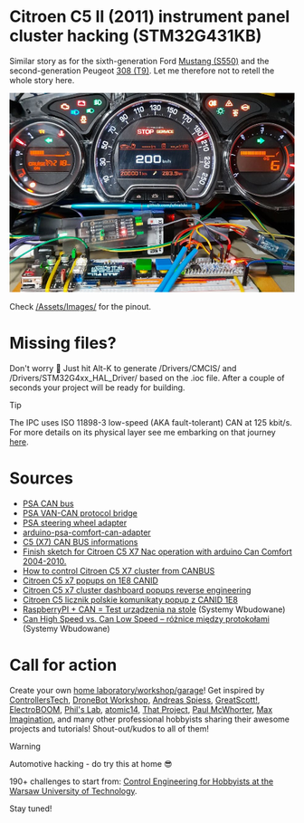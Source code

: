 # Citroen C5 II (2011) instrument panel cluster hacking (STM32G431KB)
Similar story as for the sixth-generation Ford [Mustang (S550)](https://github.com/ufnalski/ford_mustang_cluster_h503rb) and the second-generation Peugeot [308 (T9)](https://github.com/ufnalski/peugeot_308_t9_cluster_g431kb). Let me therefore not to retell the whole story here.

![Citroen C5 IPC in action](/Assets/Images/citroen_c5_ipc_in_action.jpg)

Check [/Assets/Images/](/Assets/Images/) for the pinout.

# Missing files?
Don't worry :slightly_smiling_face: Just hit Alt-K to generate /Drivers/CMCIS/ and /Drivers/STM32G4xx_HAL_Driver/ based on the .ioc file. After a couple of seconds your project will be ready for building.

> [!TIP]
> The IPC uses ISO 11898-3 low-speed (AKA fault-tolerant) CAN at 125 kbit/s. For more details on its physical layer see me embarking on that journey [here](https://github.com/ufnalski/peugeot_308_t9_cluster_g431kb).

# Sources
* [PSA CAN bus](https://autowp.github.io/)
* [PSA VAN-CAN protocol bridge](https://github.com/morcibacsi/PSAVanCanBridge)
* [PSA steering wheel adapter](https://github.com/morcibacsi/PSASteeringWheelAdapter)
* [arduino-psa-comfort-can-adapter](https://github.com/ludwig-v/arduino-psa-comfort-can-adapter)
* [C5 (X7) CAN BUS informations](https://frenchcarforum.co.uk/forum/viewtopic.php?t=80934)
* [Finish sketch for Citroen C5 X7 Nac operation with arduino Can Comfort 2004-2010.](https://www.mittns.de/thread/954-finish-sketch-for-citroen-c5-x7-nac-operation-with-arduino-can-comfort-2004-2010/)
* [How to control Citroen C5 X7 cluster from CANBUS](https://www.youtube.com/watch?v=TrgcHQZ4NFw)
* [Citroen C5 x7 popups on 1E8 CANID](https://www.youtube.com/watch?v=JH-pWpEUefA)
* [Citroen C5 x7 cluster dashboard popups reverse engineering](https://www.youtube.com/watch?v=a4WXy9XJC9c)
* [Citroen C5 licznik polskie komunikaty popup z CANID 1E8](https://www.youtube.com/watch?v=cnaQogS9GoU)
* [RaspberryPI + CAN = Test urządzenia na stole](https://www.youtube.com/watch?v=L7JcIIEqLj0) (Systemy Wbudowane)
* [Can High Speed vs. Can Low Speed – różnice między protokołami](https://systemywbudowane.pl/can-high-speed-vs-can-low-speed-roznice-miedzy-protokolami/) (Systemy Wbudowane)

# Call for action
Create your own [home laboratory/workshop/garage](http://ufnalski.edu.pl/control_engineering_for_hobbyists/2024_dzien_popularyzacji_matematyki/Dzien_Popularyzacji_Matematyki_2024.pdf)! Get inspired by [ControllersTech](https://www.youtube.com/@ControllersTech), [DroneBot Workshop](https://www.youtube.com/@Dronebotworkshop), [Andreas Spiess](https://www.youtube.com/@AndreasSpiess), [GreatScott!](https://www.youtube.com/@greatscottlab), [ElectroBOOM](https://www.youtube.com/@ElectroBOOM), [Phil's Lab](https://www.youtube.com/@PhilsLab), [atomic14](https://www.youtube.com/@atomic14), [That Project](https://www.youtube.com/@ThatProject), [Paul McWhorter](https://www.youtube.com/@paulmcwhorter), [Max Imagination](https://www.youtube.com/@MaxImagination), and many other professional hobbyists sharing their awesome projects and tutorials! Shout-out/kudos to all of them!

> [!WARNING]
> Automotive hacking - do try this at home :sunglasses:

190+ challenges to start from: [Control Engineering for Hobbyists at the Warsaw University of Technology](http://ufnalski.edu.pl/control_engineering_for_hobbyists/Control_Engineering_for_Hobbyists_list_of_challenges.pdf).

Stay tuned!
